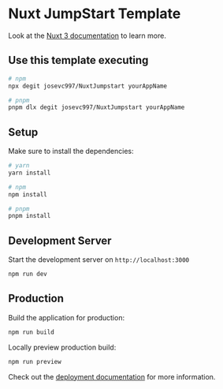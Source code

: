 # Nuxt JumpStart Template

Look at the [Nuxt 3 documentation](https://nuxt.com/docs/getting-started/introduction) to learn more.

## Use this template executing

```bash
# npm
npx degit josevc997/NuxtJumpstart yourAppName

# pnpm
pnpm dlx degit josevc997/NuxtJumpstart yourAppName
```

## Setup

Make sure to install the dependencies:

```bash
# yarn
yarn install

# npm
npm install

# pnpm
pnpm install
```

## Development Server

Start the development server on `http://localhost:3000`

```bash
npm run dev
```

## Production

Build the application for production:

```bash
npm run build
```

Locally preview production build:

```bash
npm run preview
```

Check out the [deployment documentation](https://nuxt.com/docs/getting-started/deployment) for more information.
